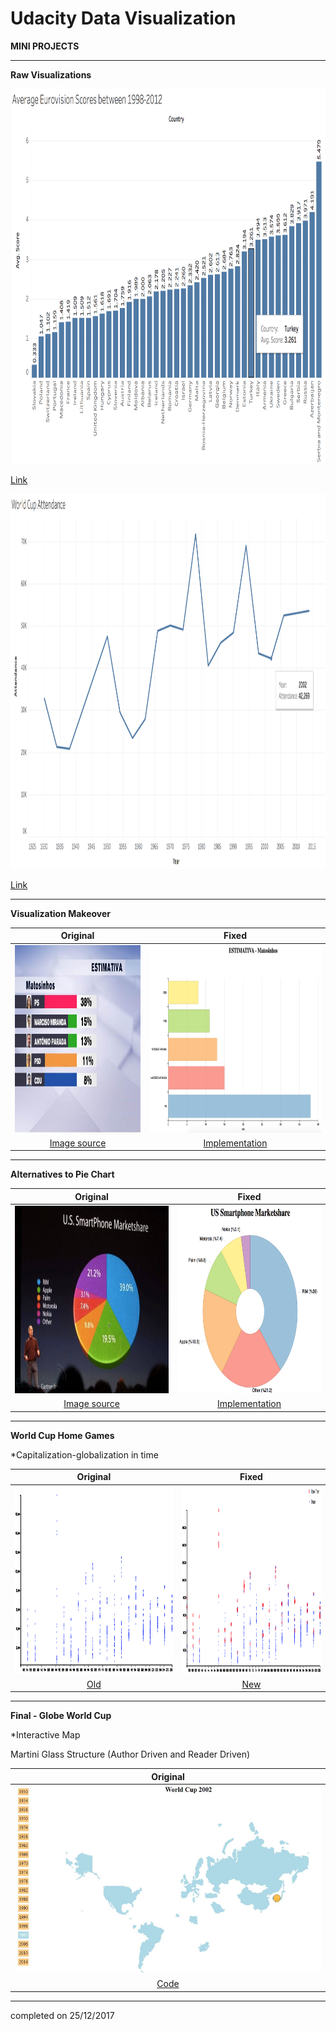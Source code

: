 # Udacity Data Visualization

**MINI PROJECTS**

***

**Raw Visualizations**

<img height="600" src="img/eurovisionscores.jpg">

[Link](https://public.tableau.com/profile/alpers#!/vizhome/EurovisionAverageScores/Sheet1)

<img height="600" src="img/worldcupattendance.jpg">

[Link](https://public.tableau.com/profile/alpers#!/vizhome/WorldCupAttendance_0/WorldCupAttendance)

***

**Visualization Makeover**

| Original | Fixed |
|:-------------------------:|:-------------------------:|
|<img height="300" src="img/estimativa.jpg"> | <img height="300" src="img/estimativa_fixed.jpg">|
[Image source](https://www.rtp.pt/noticias/autarquicas2017/sondagem-ps-a-beira-da-maioria-absoluta-em-matosinhos_n1029426)|[Implementation](Visualization%20Makeover/index.html)

***

**Alternatives to Pie Chart**

| Original | Fixed |
|:-------------------------:|:-------------------------:|
|<img height="300" src="img/phonemarketshare.jpg"> | <img height="300" src="img/phonemarketshare_fixed.jpg">|
[Image source](https://theanalyticsstore.ie/12-days-data-analytics-day-4-show-data-data/)|[Implementation](Alternative%20to%20Pie%20Chart/index.html)

***

**World Cup Home Games**

*Capitalization-globalization in time

| Original | Fixed |
|:-------------------------:|:-------------------------:|
|<img height="300" src="img/worldcupold.jpg"> | <img height="300" src="img/worldcupnew.jpg">|
[Old](World%20Cup%20Home%20Games/old.html)|[New](World%20Cup%20Home%20Games/index.html)

***

**Final - Globe World Cup**

*Interactive Map

Martini Glass Structure (Author Driven and Reader Driven)

| Original |
|:-------------------------:|
|<img height="300" src="img/worldcupglobe.jpg"> | <img height="300" src="img/worldcupglobe.jpg">|
[Code](Final%20-%20Globe%20World%20Cup/index.html)|

***

completed on 25/12/2017
